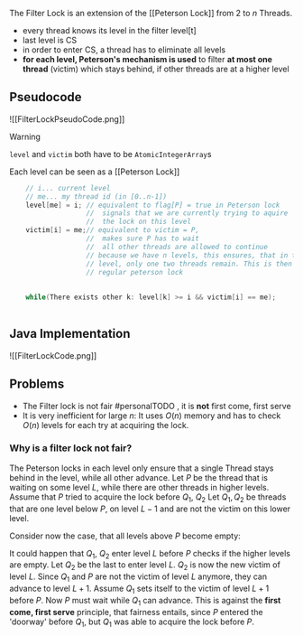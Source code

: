 The Filter Lock is an extension of the [[Peterson Lock]] from 2 to $n$ Threads.
- every thread knows its level in the filter level[t]
- last level is CS
- in order to enter CS, a thread has to eliminate all levels
- **for each level, Peterson's mechanism is used** to filter **at most one thread** (victim) which stays behind, if other threads are at a higher level
## Pseudocode
![[FilterLockPseudoCode.png]]
> [!Warning]
> `level` and `victim` both have to be `AtomicIntegerArray`s


Each level can be seen as a [[Peterson Lock]]
```java
	// i... current level
	// me... my thread id (in [0..n-1])
	level[me] = i; // equivalent to flag[P] = true in Peterson lock
				   //  signals that we are currently trying to aquire
				   //  the lock on this level
	victim[i] = me;// equivalent to victim = P, 
				   //  makes sure P has to wait
				   //  all other threads are allowed to continue
				   // because we have n levels, this ensures, that in the last 
				   // level, only one two threads remain. This is then a 
				   // regular peterson lock
				   
				   
	while(There exists other k: level[k] >= i && victim[i] == me);
	
```

## Java Implementation
 ![[FilterLockCode.png]]

## Problems
- The Filter lock is not fair #personalTODO , it is **not** first come, first serve
- It is very inefficient for large $n$: It uses $O(n)$ memory and has to check $O(n)$ levels for each try at acquiring the lock.

### Why is a filter lock not fair?
The Peterson locks in each level only ensure that a single Thread stays behind in the level, while all other advance. 
Let $P$ be the thread that is waiting on some level $L$, while there are other threads in higher levels. Assume that $P$ tried to acquire the lock before $Q_1$, $Q_2$
Let $Q_1, Q_2$ be threads that are one level below $P$, on level $L-1$ and are not the victim on this lower level.

Consider now the case, that all levels above $P$ become empty:

It could happen that $Q_1$, $Q_2$ enter level $L$ before $P$ checks if the higher levels are empty. Let $Q_2$ be the last to enter level $L$. $Q_2$ is now the new victim of level $L$. Since $Q_1$ and $P$ are not the victim of level $L$ anymore, they can advance to level $L + 1$. Assume $Q_1$ sets itself to the victim of level $L + 1$ before $P$. Now $P$ must wait while $Q_1$ can advance. This is against the **first come, first serve** principle, that fairness entails, since $P$ entered the 'doorway' before $Q_1$, but $Q_1$ was able to acquire the lock before $P$.[]()